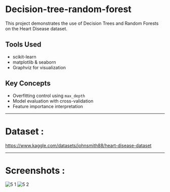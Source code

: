 # Decision-tree-random-forest

This project demonstrates the use of Decision Trees and Random Forests on the Heart Disease dataset.

## Tools Used
- scikit-learn
- matplotlib & seaborn
- Graphviz for visualization

## Key Concepts
- Overfitting control using `max_depth`
- Model evaluation with cross-validation
- Feature importance interpretation

---

# Dataset :
https://www.kaggle.com/datasets/johnsmith88/heart-disease-dataset

---

# Screenshots :
![5 1](https://github.com/user-attachments/assets/56a6a66d-2d7b-418e-b324-2b44c42a808c)
![5 2](https://github.com/user-attachments/assets/8e7098db-f1af-4d74-80be-d69fc62fa5c5)
